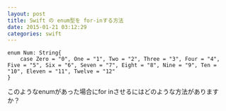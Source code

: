 ```yaml
---
layout: post
title: Swift の enum型を for-inする方法
date: 2015-01-21 03:12:29
categories: swift
---
```

<!-- {% raw %} -->
<pre><code>enum Num: String{
    case Zero = "0", One = "1", Two = "2", Three = "3", Four = "4", Five = "5", Six = "6", Seven = "7", Eight = "8", Nine = "9", Ten = "10", Eleven = "11", Twelve = "12"
}
</code></pre>

<p>このようなenumがあった場合にfor inさせるにはどのような方法がありますか？</p>
<!-- {% endraw %} -->
